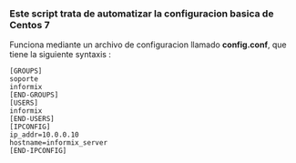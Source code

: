 ### Este script trata de automatizar la configuracion basica de Centos 7

Funciona mediante un archivo de configuracion llamado **config.conf**, que tiene la siguiente syntaxis :

```
[GROUPS]
soporte
informix
[END-GROUPS]
[USERS]
informix
[END-USERS]
[IPCONFIG]
ip_addr=10.0.0.10
hostname=informix_server
[END-IPCONFIG]
```
